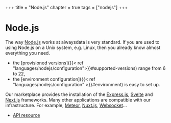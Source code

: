 +++
title = "Node.js"
chapter = true
tags = ["nodejs"]
+++

# Node.js

The way [Node.js](https://nodejs.org/) works at alwaysdata is very standard. If you are used to using Node.js on a Unix system, e.g. Linux, then you already know almost everything you need.

- the [provisioned versions]({{< ref "languages/nodejs/configuration">}}#supported-versions) range from 6 to 22,
- the [environment configuration]({{< ref "languages/nodejs/configuration" >}}#environment) is easy to set up.

Our marketplace provides the installation of the [Express.js](http://expressjs.com/), [Svelte](https://svelte.dev/) and [Next.js](https://nextjs.org) frameworks. Many other applications are compatible with our infrastructure. For example, [Meteor](https://www.meteor.com/), [Nuxt.js](https://nuxtjs.org/), [Websocket](https://developer.mozilla.org/en-US/docs/Web/API/WebSockets_API)...


- [API resource](https://api.alwaysdata.com/v1/environment/nodejs/doc/)
